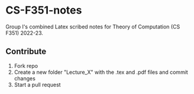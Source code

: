 # CS-F351-notes
Group I's combined Latex scribed notes for Theory of Computation (CS F351) 2022-23.

## Contribute
1. Fork repo
2. Create a new folder "Lecture_X" with the .tex and .pdf files and commit changes
3. Start a pull request
